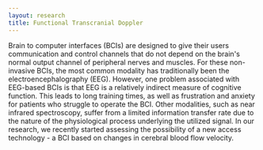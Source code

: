 ```yaml
---
layout: research
title: Functional Transcranial Doppler 
---
```


Brain to computer interfaces (BCIs) are designed to give their users communication and control channels that do not depend on the brain's normal output channel of peripheral nerves and muscles. For these non-invasive BCIs, the most common modality has traditionally been the electroencephalography (EEG). However, one problem associated with EEG-based BCIs is that EEG is a relatively indirect measure of cognitive function. This leads to long training times, as well as frustration and anxiety for patients who struggle to operate the BCI. Other modalities, such as near infrared spectroscopy, suffer from a limited information transfer rate due to the nature of the physiological process underlying the utilized signal. In our research, we recently started assessing the possibility of a new access technology - a BCI based on changes in cerebral blood flow velocity.
